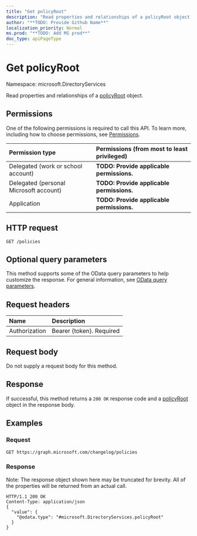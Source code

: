 ```yaml
---
title: "Get policyRoot"
description: "Read properties and relationships of a policyRoot object."
author: "**TODO: Provide Github Name**"
localization_priority: Normal
ms.prod: "**TODO: Add MS prod**"
doc_type: apiPageType
---
```


# Get policyRoot

Namespace: microsoft.DirectoryServices

Read properties and relationships of a [policyRoot](../resources/microsoft.directoryservices-policyroot.md) object.

## Permissions
One of the following permissions is required to call this API. To learn more, including how to choose permissions, see [Permissions](/concepts/permissions-reference.md).

|Permission type|Permissions (from most to least privileged)|
|:---|:---|
|Delegated (work or school account)|**TODO: Provide applicable permissions.**|
|Delegated (personal Microsoft account)|**TODO: Provide applicable permissions.**|
|Application|**TODO: Provide applicable permissions.**|

## HTTP request
<!-- {
  "blockType": "ignored"
}
-->
``` http
GET /policies
```

## Optional query parameters
This method supports some of the OData query parameters to help customize the response. For general information, see [OData query parameters](/graph/query-parameters).

## Request headers
|Name|Description|
|:---|:---|
|Authorization|Bearer {token}. Required|

## Request body
Do not supply a request body for this method.

## Response
If successful, this method returns a `200 OK` response code and a [policyRoot](../resources/microsoft.directoryservices-policyroot.md) object in the response body.

## Examples

### Request
<!-- {
  "blockType": "request",
  "name": "get_policyroot"
}
-->
``` http
GET https://graph.microsoft.com/changelog/policies
```

### Response
Note: The response object shown here may be truncated for brevity. All of the properties will be returned from an actual call.
<!-- {
  "blockType": "response",
  "truncated": true,
  "@odata.type": "microsoft.DirectoryServices.policyRoot"
}
-->
``` http
HTTP/1.1 200 OK
Content-Type: application/json
{
  "value": {
    "@odata.type": "#microsoft.DirectoryServices.policyRoot"
  }
}
```

